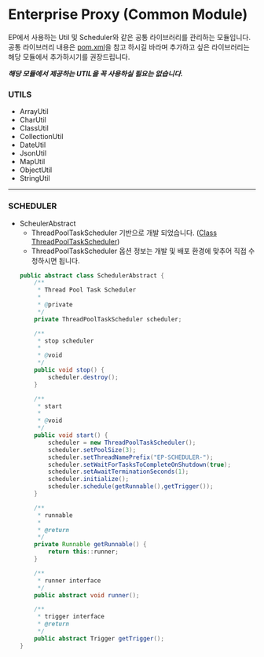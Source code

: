 # Enterprise Proxy (Common Module)
EP에서 사용하는 Util 및 Scheduler와 같은 공통 라이브러리를 관리하는 모듈입니다.
공통 라이브러리 내용은 [pom.xml](https://github.com/ground-x/enterprise_proxy_base/blob/master/ep-common/pom.xml)을 참고 하시길 바라며 추가하고 싶은 라이브러리는 해당 모듈에서 추가하시기를 권장드립니다.

***해당 모듈에서 제공하는 UTIL을 꼭 사용하실 필요는 없습니다.***



### UTILS

- ArrayUtil
- CharUtil
- ClassUtil
- CollectionUtil
- DateUtil
- JsonUtil
- MapUtil
- ObjectUtil
- StringUtil

---

### SCHEDULER
- ScheulerAbstract
  - ThreadPoolTaskScheduler 기반으로 개발 되었습니다. ([Class ThreadPoolTaskScheduler](https://docs.spring.io/spring-framework/docs/5.1.7.RELEASE/javadoc-api/org/springframework/scheduling/concurrent/ThreadPoolTaskScheduler.html?is-external=true))
  - ThreadPoolTaskScheduler 옵션 정보는 개발 및 배포 환경에 맞추어 직접 수정하시면 됩니다.
  ```java
  public abstract class SchedulerAbstract {
      /**
       * Thread Pool Task Scheduler
       * 
       * @private
       */
      private ThreadPoolTaskScheduler scheduler;
  
      /**
       * stop scheduler
       *
       * @void
       */
      public void stop() {
          scheduler.destroy();
      }
  
      /**
       * start
       *
       * @void
       */
      public void start() {
          scheduler = new ThreadPoolTaskScheduler();
          scheduler.setPoolSize(3);
          scheduler.setThreadNamePrefix("EP-SCHEDULER-");
          scheduler.setWaitForTasksToCompleteOnShutdown(true);
          scheduler.setAwaitTerminationSeconds(1);
          scheduler.initialize();
          scheduler.schedule(getRunnable(),getTrigger());
      }
  
      /**
       * runnable
       *
       * @return
       */
      private Runnable getRunnable() {
          return this::runner;
      }
  
      /**
       * runner interface
       */
      public abstract void runner();
  
      /**
       * trigger interface
       * @return
       */
      public abstract Trigger getTrigger();
  }
  ```